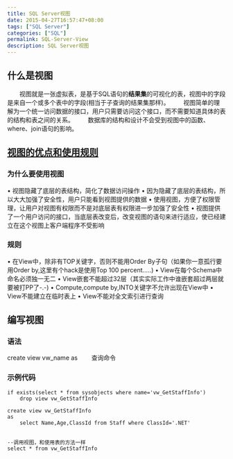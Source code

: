 ```yaml
---
title: SQL Server视图
date: 2015-04-27T16:57:47+08:00
tags: ["SQL Server"]
categories: ["SQL"]
permalink: SQL-Server-View
description: SQL Server视图
---
```

## 什么是视图
　　视图就是一张虚拟表，是基于SQL语句的**结果集**的可视化的表，视图中的字段是来自一个或多个表中的字段(相当于子查询的结果集那样)。
　　视图简单的理解为一个统一访问数据的接口，用户只需要访问这个接口，而不需要知道具体的表的结构和表之间的关系。
　　数据库的结构和设计不会受到视图中的函数、where、join语句的影响。

## [视图的优点和使用规则](http://www.cnblogs.com/CareySon/archive/2011/12/07/2279522.html)
### 为什么要使用视图
•   视图隐藏了底层的表结构，简化了数据访问操作 
•   因为隐藏了底层的表结构，所以大大加强了安全性，用户只能看到视图提供的数据 
•   使用视图，方便了权限管理，让用户对视图有权限而不是对底层表有权限进一步加强了安全性 
•   视图提供了一个用户访问的接口，当底层表改变后，改变视图的语句来进行适应，使已经建立在这个视图上客户端程序不受影响 
<!--more-->
### 规则
•   在View中，除非有TOP关键字，否则不能用Order By子句（如果你一意孤行要用Order by,这里有个hack是使用Top 100 percent…..) 
•   View在每个Schema中命名必须独一无二 
•   View嵌套不能超过32层（其实实际工作中谁嵌套超过两层就要被打PP了-.-) 
•   Compute,compute by,INTO关键字不允许出现在View中 
•   View不能建立在临时表上 
•   View不能对全文索引进行查询 


## 编写视图

### 语法
create view vw_name
as
　　查询命令


### 示例代码
```
if exists(select * from sysobjects where name='vw_GetStaffInfo')
    drop view vw_GetStaffInfo

create view vw_GetStaffInfo
as
    select Name,Age,ClassId from Staff where ClassId='.NET'
    
    
--调用视图，和使用表的方法一样
select * from vw_GetStaffInfo
```
